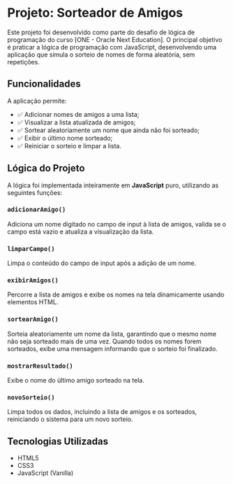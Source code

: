 # Projeto: Sorteador de Amigos

Este projeto foi desenvolvido como parte do desafio de lógica de programação do curso [ONE - Oracle Next Education]. O principal objetivo é praticar a lógica de programação com JavaScript, desenvolvendo uma aplicação que simula o sorteio de nomes de forma aleatória, sem repetições.

## Funcionalidades

A aplicação permite:

- ✅ Adicionar nomes de amigos a uma lista;
- ✅ Visualizar a lista atualizada de amigos;
- ✅ Sortear aleatoriamente um nome que ainda não foi sorteado;
- ✅ Exibir o último nome sorteado;
- ✅ Reiniciar o sorteio e limpar a lista.

## Lógica do Projeto

A lógica foi implementada inteiramente em **JavaScript** puro, utilizando as seguintes funções:

### `adicionarAmigo()`
Adiciona um nome digitado no campo de input à lista de amigos, valida se o campo está vazio e atualiza a visualização da lista.

### `limparCampo()`
Limpa o conteúdo do campo de input após a adição de um nome.

### `exibirAmigos()`
Percorre a lista de amigos e exibe os nomes na tela dinamicamente usando elementos HTML.

### `sortearAmigo()`
Sorteia aleatoriamente um nome da lista, garantindo que o mesmo nome não seja sorteado mais de uma vez. Quando todos os nomes forem sorteados, exibe uma mensagem informando que o sorteio foi finalizado.

### `mostrarResultado()`
Exibe o nome do último amigo sorteado na tela.

### `novoSorteio()`
Limpa todos os dados, incluindo a lista de amigos e os sorteados, reiniciando o sistema para um novo sorteio.

## Tecnologias Utilizadas

- HTML5
- CSS3
- JavaScript (Vanilla)
